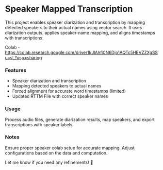 # Speaker Mapped Transcription  

This project enables speaker diarization and transcription by mapping detected speakers to their actual names using vector search. It uses diarization outputs, applies speaker-name mapping, and aligns timestamps with transcriptions.  

Colab - https://colab.research.google.com/drive/1kJlAhfi0N6Djo1AQTc5HEVZZXgSSucsL?usp=sharing

### Features  
- Speaker diarization and transcription  
- Mapping detected speakers to actual names 
- Forced alignment for accurate word timestamps (limited)  
- Updated RTTM File with correct speaker names 

### Usage  
Process audio files, generate diarization results, map speakers, and export transcriptions with speaker labels.  

### Notes  
Ensure proper speaker colab setup for accurate mapping. Adjust configurations based on the data and computation.  

Let me know if you need any refinements! 🚀
